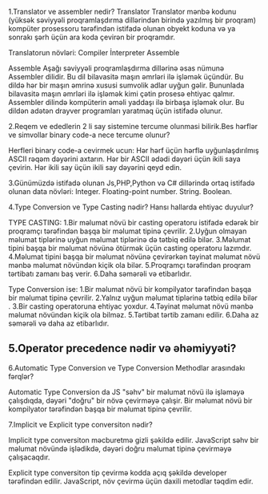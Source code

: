 1.Translator ve assembler nedir?
     Translator
Translator mənbə kodunu (yüksək səviyyəli proqramlaşdırma dillərindən birində yazılmış bir proqram) kompüter prosessoru tərəfindən istifadə olunan obyekt koduna və ya sonrakı şərh üçün ara koda çevirən bir proqramdır.

Translatorun növləri:
Compiler
İnterpreter
Assemble

   Assemble 
Aşağı səviyyəli proqramlaşdırma dillərinə əsas nümunə Assembler dilidir. Bu dil bilavasitə maşın əmrləri ilə işləmək üçündür. Bu dildə hər bir maşın əmrinə xususi sumvolik adlar uyğun gəlir. Bununlada bilavasitə maşın əmrləri ilə işləmək kimi çətin prosesə ehtiyac qalmır. Assembler dilində kompüterin əməli yaddaşı ilə birbaşa işləmək olur. Bu dildən adətən drayver programları yaratmaq üçün istifadə olunur.

2.Reqem ve ededlerin 2 li say sistemine tercume olunmasi bilirik.Bes hərflər ve simvollar binary code-a nece tercume olunur?

   Herfleri binary code-a cevirmek ucun:
Hər hərf üçün hərflə uyğunlaşdırılmış ASCII rəqəm dəyərini axtarın.
Hər bir ASCII ədədi dəyəri üçün ikili saya çevirin.
Hər ikili say üçün ikili say dəyərini qeyd edin.


3.Günümüzdə istifadə olunan Js,PHP,Python və C# dillərində ortaq istifadə olunan data növləri:
Integer.
Floating-point number.
String.
Boolean.

4.Type Conversion ve Type Casting nədir? Hansı hallarda ehtiyac duyulur?

TYPE CASTING:
  1.Bir məlumat növü bir casting operatoru istifadə edərək bir proqramçı  tərəfindən başqa bir məlumat tipinə çevrilir.
  2.Uyğun olmayan məlumat tiplərinə uyğun məlumat tiplərinə də tətbiq edilə bilər.
  3.Məlumat tipini başqa bir məlumat növünə ötürmək üçün casting operatoru  lazımdır.
  4.Məlumat tipini başqa bir məlumat növünə çevirərkən təyinat məlumat növü mənbə  məlumat növündən kiçik ola bilər.
  5.Proqramçı tərəfindən proqram tərtibatı zamanı baş verir.
  6.Daha səmərəli və etibarlıdır.

Type Conversion ise:
  1.Bir məlumat növü bir kompilyator tərəfindən başqa bir məlumat tipinə çevrilir.
  2.Yalnız uyğun məlumat tiplərinə tətbiq edilə bilər .
  3.Bir casting operatoruna ehtiyac yoxdur.
  4.Təyinat məlumat növü mənbə məlumat növündən kiçik ola bilməz.
  5.Tərtibat tərtib zamanı edilir.
  6.Daha az səmərəli və daha az etibarlıdır.


5.Operator precedence nədir və əhəmiyyəti?
-----



6.Automatic Type Conversion ve Type Conversion Methodlar arasındakı fərqlər?

Automatic Type Conversion da  JS "səhv" bir məlumat növü ilə işləməyə çalışdıqda, dəyəri "doğru" bir növə çevirməyə çalışir.
Bir məlumat növü bir kompilyator tərəfindən başqa bir məlumat tipinə çevrilir.


7.Implicit ve Explicit type conversiton nədir?

Implicit type conversiton məcburetmə gizli şəkildə edilir. JavaScript səhv bir məlumat növündə işlədikdə, dəyəri doğru məlumat tipinə çevirməyə çalışacaqdır.

Explicit type conversiton tip çevirmə kodda açıq şəkildə developer tərəfindən edilir. JavaScript, növ çevirmə üçün daxili metodlar təqdim edir.